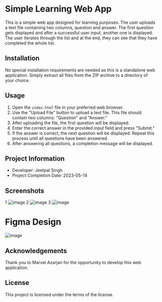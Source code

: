 # Simple Learning Web App

This is a simple web app designed for learning purposes. The user uploads a text file containing two columns, question and answer. The first question gets displayed and after a successful user input, another one is displayed. The user iterates through the list and at the end, they can see that they have completed the whole list.

## Installation

No special installation requirements are needed as this is a standalone web application. Simply extract all files from the ZIP archive to a directory of your choice.

## Usage

1. Open the `index.html` file in your preferred web browser.
2. Use the "Upload File" button to upload a text file. This file should contain two columns: "Question" and "Answer."
3. After uploading the file, the first question will be displayed.
4. Enter the correct answer in the provided input field and press "Submit."
5. If the answer is correct, the next question will be displayed. Repeat this process until all questions have been answered.
6. After answering all questions, a completion message will be displayed.

## Project Information

- Developer: Jeetpal Singh
- Project Completion Date: 2023-05-14

## Screenshots
1
![image](https://github.com/Jeetpal1/Learning-Quiz-App/assets/70360391/b700f2ce-5e09-44ba-b25c-6b108ba6165e)
2
![image](https://github.com/Jeetpal1/Learning-Quiz-App/assets/70360391/181944ce-d3ad-4244-9f96-c38c45a92fa0)
3
![image](https://github.com/Jeetpal1/Learning-Quiz-App/assets/70360391/1f8de493-17f1-4395-9ba3-491d546fa65a)
# Figma Design
![image](https://github.com/Jeetpal1/Learning-Quiz-App/assets/70360391/320abad1-5008-405b-9d7e-5dc960ceb04f)

## Acknowledgements

Thank you to Marvel Azarjan for the opportunity to develop this web application.

## License

This project is licensed under the terms of the license.
